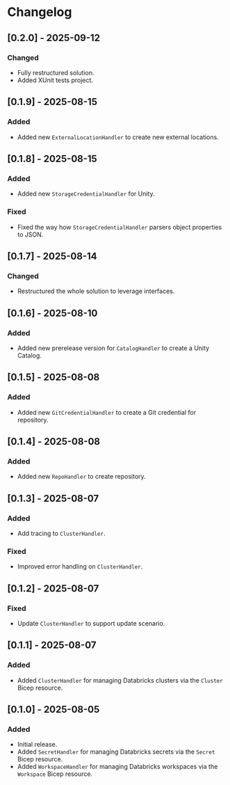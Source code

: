 <!-- markdownlint-disable MD024 -->
# Changelog

## [0.2.0] - 2025-09-12

### Changed

- Fully restructured solution.
- Added XUnit tests project.

## [0.1.9] - 2025-08-15

### Added

- Added new `ExternalLocationHandler` to create new external locations.

## [0.1.8] - 2025-08-15

### Added

- Added new `StorageCredentialHandler` for Unity.

### Fixed

- Fixed the way how `StorageCredentialHandler` parsers object properties to JSON.

## [0.1.7] - 2025-08-14

### Changed

- Restructured the whole solution to leverage interfaces.

## [0.1.6] - 2025-08-10

### Added

- Added new prerelease version for `CatalogHandler` to create a Unity Catalog.

## [0.1.5] - 2025-08-08

### Added

- Added new `GitCredentialHandler` to create a Git credential for repository.

## [0.1.4] - 2025-08-08

### Added

- Added new `RepoHandler` to create repository.

## [0.1.3] - 2025-08-07

### Added

- Add tracing to `ClusterHandler`.

### Fixed

- Improved error handling on `ClusterHandler`.

## [0.1.2] - 2025-08-07

### Fixed

- Update `ClusterHandler` to support update scenario.

## [0.1.1] - 2025-08-07

### Added

- Added `ClusterHandler` for managing Databricks clusters via the `Cluster` Bicep
  resource.

## [0.1.0] - 2025-08-05

### Added

- Initial release.
- Added `SecretHandler` for managing Databricks secrets via the `Secret` Bicep resource.
- Added `WorkspaceHandler` for managing Databricks workspaces via the `Workspace`
  Bicep resource.
